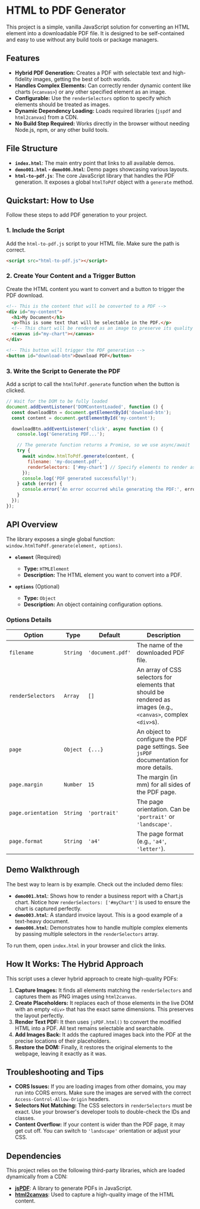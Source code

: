 # HTML to PDF Generator

This project is a simple, vanilla JavaScript solution for converting an HTML element into a downloadable PDF file. It is designed to be self-contained and easy to use without any build tools or package managers.

## Features

- **Hybrid PDF Generation:** Creates a PDF with selectable text and high-fidelity images, getting the best of both worlds.
- **Handles Complex Elements:** Can correctly render dynamic content like charts (`<canvas>`) or any other specified element as an image.
- **Configurable:** Use the `renderSelectors` option to specify which elements should be treated as images.
- **Dynamic Dependency Loading:** Loads required libraries (`jspdf` and `html2canvas`) from a CDN.
- **No Build Step Required:** Works directly in the browser without needing Node.js, npm, or any other build tools.

## File Structure

- **`index.html`**: The main entry point that links to all available demos.
- **`demo001.html` - `demo006.html`**: Demo pages showcasing various layouts.
- **`html-to-pdf.js`**: The core JavaScript library that handles the PDF generation. It exposes a global `htmlToPdf` object with a `generate` method.

## Quickstart: How to Use

Follow these steps to add PDF generation to your project.

### 1. Include the Script

Add the `html-to-pdf.js` script to your HTML file. Make sure the path is correct.

```html
<script src="html-to-pdf.js"></script>
```

### 2. Create Your Content and a Trigger Button

Create the HTML content you want to convert and a button to trigger the PDF download.

```html
<!-- This is the content that will be converted to a PDF -->
<div id="my-content">
  <h1>My Document</h1>
  <p>This is some text that will be selectable in the PDF.</p>
  <!-- This chart will be rendered as an image to preserve its quality -->
  <canvas id="my-chart"></canvas>
</div>

<!-- This button will trigger the PDF generation -->
<button id="download-btn">Download PDF</button>
```

### 3. Write the Script to Generate the PDF

Add a script to call the `htmlToPdf.generate` function when the button is clicked.

```javascript
// Wait for the DOM to be fully loaded
document.addEventListener('DOMContentLoaded', function () {
  const downloadBtn = document.getElementById('download-btn');
  const content = document.getElementById('my-content');

  downloadBtn.addEventListener('click', async function () {
    console.log('Generating PDF...');

    // The generate function returns a Promise, so we use async/await
    try {
      await window.htmlToPdf.generate(content, {
        filename: 'my-document.pdf',
        renderSelectors: ['#my-chart'] // Specify elements to render as images
      });
      console.log('PDF generated successfully!');
    } catch (error) {
      console.error('An error occurred while generating the PDF:', error);
    }
  });
});
```

## API Overview

The library exposes a single global function: `window.htmlToPdf.generate(element, options)`.

-   **`element`** (Required)
    -   **Type:** `HTMLElement`
    -   **Description:** The HTML element you want to convert into a PDF.

-   **`options`** (Optional)
    -   **Type:** `Object`
    -   **Description:** An object containing configuration options.

### Options Details

| Option            | Type      | Default                 | Description                                                                                                                                 |
| ----------------- | --------- | ----------------------- | ------------------------------------------------------------------------------------------------------------------------------------------- |
| `filename`        | `String`  | `'document.pdf'`        | The name of the downloaded PDF file.                                                                                                        |
| `renderSelectors` | `Array`   | `[]`                    | An array of CSS selectors for elements that should be rendered as images (e.g., `<canvas>`, complex `<div>`s).                               |
| `page`            | `Object`  | `{...}`                 | An object to configure the PDF page settings. See `jsPDF` documentation for more details.                                                   |
| `page.margin`     | `Number`  | `15`                    | The margin (in mm) for all sides of the PDF page.                                                                                           |
| `page.orientation`| `String`  | `'portrait'`            | The page orientation. Can be `'portrait'` or `'landscape'`.                                                                                 |
| `page.format`     | `String`  | `'a4'`                  | The page format (e.g., `'a4'`, `'letter'`).                                                                                                 |

## Demo Walkthrough

The best way to learn is by example. Check out the included demo files:

-   **`demo001.html`**: Shows how to render a business report with a Chart.js chart. Notice how `renderSelectors: ['#myChart']` is used to ensure the chart is captured perfectly.
-   **`demo003.html`**: A standard invoice layout. This is a good example of a text-heavy document.
-   **`demo006.html`**: Demonstrates how to handle multiple complex elements by passing multiple selectors in the `renderSelectors` array.

To run them, open `index.html` in your browser and click the links.

## How It Works: The Hybrid Approach

This script uses a clever hybrid approach to create high-quality PDFs:

1.  **Capture Images:** It finds all elements matching the `renderSelectors` and captures them as PNG images using `html2canvas`.
2.  **Create Placeholders:** It replaces each of those elements in the live DOM with an empty `<div>` that has the exact same dimensions. This preserves the layout perfectly.
3.  **Render Text PDF:** It then uses `jsPDF.html()` to convert the modified HTML into a PDF. All text remains selectable and searchable.
4.  **Add Images Back:** It adds the captured images back into the PDF at the precise locations of their placeholders.
5.  **Restore the DOM:** Finally, it restores the original elements to the webpage, leaving it exactly as it was.

## Troubleshooting and Tips

-   **CORS Issues:** If you are loading images from other domains, you may run into CORS errors. Make sure the images are served with the correct `Access-Control-Allow-Origin` headers.
-   **Selectors Not Matching:** The CSS selectors in `renderSelectors` must be exact. Use your browser's developer tools to double-check the IDs and classes.
-   **Content Overflow:** If your content is wider than the PDF page, it may get cut off. You can switch to `'landscape'` orientation or adjust your CSS.

## Dependencies

This project relies on the following third-party libraries, which are loaded dynamically from a CDN:

-   **[jsPDF](https://github.com/parallax/jsPDF)**: A library to generate PDFs in JavaScript.
-   **[html2canvas](https://html2canvas.hertzen.com/)**: Used to capture a high-quality image of the HTML content.
